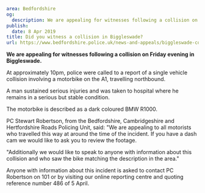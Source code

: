 ```yaml
area: Bedfordshire
og:
  description: We are appealing for witnesses following a collision on Friday evening in Biggleswade.
publish:
  date: 8 Apr 2019
title: Did you witness a collision in Biggleswade?
url: https://www.bedfordshire.police.uk/news-and-appeals/biggleswade-collision-april-2019
```

**We are appealing for witnesses following a collision on Friday evening in Biggleswade.**

At approximately 10pm, police were called to a report of a single vehicle collision involving a motorbike on the A1, travelling northbound.

A man sustained serious injuries and was taken to hospital where he remains in a serious but stable condition.

The motorbike is described as a dark coloured BMW R1000.

PC Stewart Robertson, from the Bedfordshire, Cambridgeshire and Hertfordshire Roads Policing Unit, said: "We are appealing to all motorists who travelled this way at around the time of the incident. If you have a dash cam we would like to ask you to review the footage.

"Additionally we would like to speak to anyone with information about this collision and who saw the bike matching the description in the area."

Anyone with information about this incident is asked to contact PC Robertson on 101 or by visiting our online reporting centre and quoting reference number 486 of 5 April.
